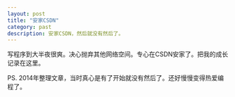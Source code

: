 ```yaml
---
layout: post
title: "安家CSDN"
category: past
description: 安家CSDN，然后就没有然后了。
---
```


写程序到大半夜很爽。决心抛弃其他网络空间。专心在CSDN安家了。把我的成长记录在这里。

PS. 2014年整理文章，当时真心是有了开始就没有然后了。还好慢慢变得热爱编程了。